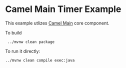 # Camel Main Timer Example
This example utlizes [Camel Main](https://github.com/apache/camel/tree/master/core/camel-main) core component. 

To build
```
 ../mvnw clean package
```

To run it directly:
```
../mvnw clean compile exec:java 
```